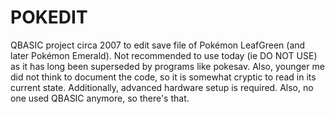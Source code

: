 # POKEDIT
QBASIC project circa 2007 to edit save file of Pokémon LeafGreen (and later Pokémon Emerald).
Not recommended to use today (ie DO NOT USE) as it has long been superseded by programs like pokesav.
Also, younger me did not think to document the code, so it is somewhat cryptic to read in its current state.
Additionally, advanced hardware setup is required.
Also, no one used QBASIC anymore, so there's that.
